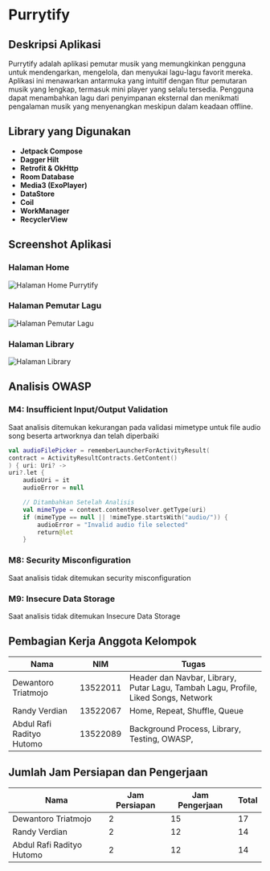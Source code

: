 # Purrytify

## Deskripsi Aplikasi
Purrytify adalah aplikasi pemutar musik yang memungkinkan pengguna untuk mendengarkan, mengelola, dan menyukai lagu-lagu favorit mereka. Aplikasi ini menawarkan antarmuka yang intuitif dengan fitur pemutaran musik yang lengkap, termasuk mini player yang selalu tersedia. Pengguna dapat menambahkan lagu dari penyimpanan eksternal dan menikmati pengalaman musik yang menyenangkan meskipun dalam keadaan offline.

## Library yang Digunakan
- **Jetpack Compose**
- **Dagger Hilt**
- **Retrofit & OkHttp**
- **Room Database**
- **Media3 (ExoPlayer)**
- **DataStore**
- **Coil**
- **WorkManager**
- **RecyclerView**

## Screenshot Aplikasi
### Halaman Home
![Halaman Home Purrytify](/screenshot/home.png)

### Halaman Pemutar Lagu
![Halaman Pemutar Lagu](/screenshot/songplay.png)

### Halaman Library
![Halaman Library](/screenshot/library.png)

## Analisis OWASP
### M4: Insufficient Input/Output Validation
Saat analisis ditemukan kekurangan pada validasi mimetype untuk file audio song beserta artworknya dan telah diperbaiki

```kotlin
val audioFilePicker = rememberLauncherForActivityResult(
contract = ActivityResultContracts.GetContent()
) { uri: Uri? ->
uri?.let {
    audioUri = it
    audioError = null

    // Ditambahkan Setelah Analisis
    val mimeType = context.contentResolver.getType(uri)
    if (mimeType == null || !mimeType.startsWith("audio/")) {
        audioError = "Invalid audio file selected"
        return@let
    }
```
                


### M8: Security Misconfiguration
Saat analisis tidak ditemukan security misconfiguration

### M9: Insecure Data Storage
Saat analisis tidak ditemukan Insecure Data Storage 

## Pembagian Kerja Anggota Kelompok
| Nama | NIM | Tugas |
|------|-----|-------|
| Dewantoro Triatmojo | 13522011 | Header dan Navbar, Library, Putar Lagu, Tambah Lagu, Profile, Liked Songs, Network |
| Randy Verdian | 13522067 | Home, Repeat, Shuffle, Queue |
| Abdul Rafi Radityo Hutomo | 13522089 | Background Process, Library, Testing, OWASP,  |

## Jumlah Jam Persiapan dan Pengerjaan
| Nama | Jam Persiapan | Jam Pengerjaan | Total |
|------|---------------|----------------|-------|
| Dewantoro Triatmojo | 2 | 15 | 17 |
| Randy Verdian | 2 | 12 | 14 |
| Abdul Rafi Radityo Hutomo | 2 | 12 | 14 |